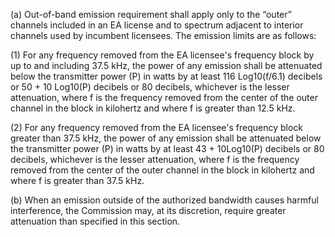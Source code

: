 (a) Out-of-band emission requirement shall apply only to the “outer” channels included in an EA license and to spectrum adjacent to interior channels used by incumbent licensees. The emission limits are as follows:

(1) For any frequency removed from the EA licensee's frequency block by up to and including 37.5 kHz, the power of any emission shall be attenuated below the transmitter power (P) in watts by at least 116 Log10(f/6.1) decibels or 50 + 10 Log10(P) decibels or 80 decibels, whichever is the lesser attenuation, where f is the frequency removed from the center of the outer channel in the block in kilohertz and where f is greater than 12.5 kHz.

(2) For any frequency removed from the EA licensee's frequency block greater than 37.5 kHz, the power of any emission shall be attenuated below the transmitter power (P) in watts by at least 43 + 10Log10(P) decibels or 80 decibels, whichever is the lesser attenuation, where f is the frequency removed from the center of the outer channel in the block in kilohertz and where f is greater than 37.5 kHz.

(b) When an emission outside of the authorized bandwidth causes harmful interference, the Commission may, at its discretion, require greater attenuation than specified in this section.

